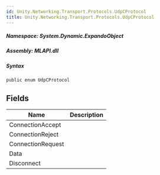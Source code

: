```yaml
---  
id: Unity.Networking.Transport.Protocols.UdpCProtocol  
title: Unity.Networking.Transport.Protocols.UdpCProtocol  
---
```


<div class="markdown level0 summary">

</div>

<div class="markdown level0 conceptual">

</div>

##### **Namespace**: System.Dynamic.ExpandoObject

##### **Assembly**: MLAPI.dll

##### Syntax

    public enum UdpCProtocol

## Fields

| Name | Description |
| -- | -- |
| ConnectionAccept | |
| ConnectionReject | |
| ConnectionRequest | |
| Data | |
| Disconnect | |
